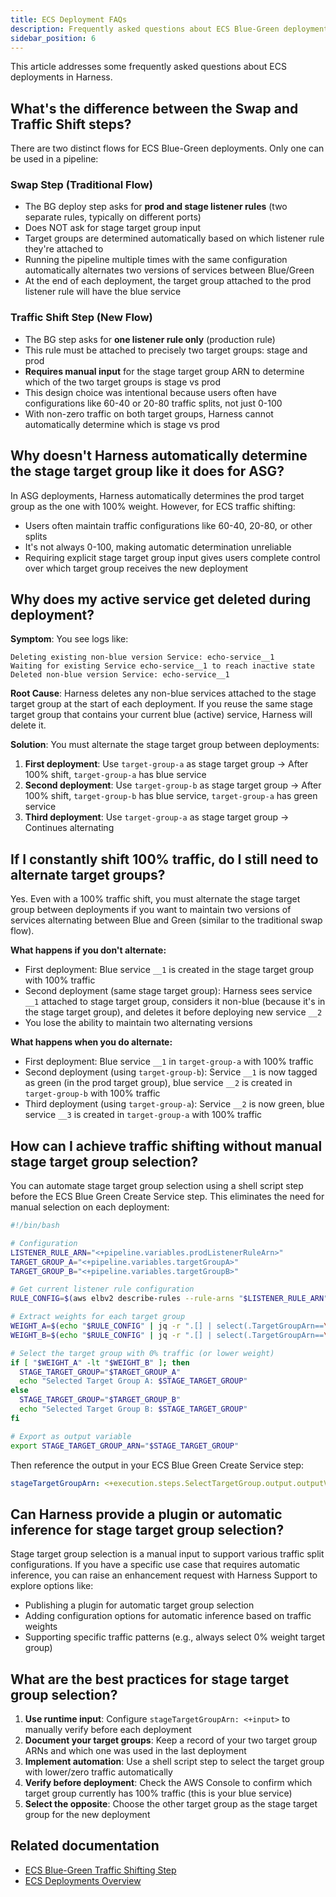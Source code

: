 ```yaml
---
title: ECS Deployment FAQs
description: Frequently asked questions about ECS Blue-Green deployments.
sidebar_position: 6
---
```


This article addresses some frequently asked questions about ECS deployments in Harness.

## What's the difference between the Swap and Traffic Shift steps?

There are two distinct flows for ECS Blue-Green deployments. Only one can be used in a pipeline:

### Swap Step (Traditional Flow)

- The BG deploy step asks for **prod and stage listener rules** (two separate rules, typically on different ports)
- Does NOT ask for stage target group input
- Target groups are determined automatically based on which listener rule they're attached to
- Running the pipeline multiple times with the same configuration automatically alternates two versions of services between Blue/Green
- At the end of each deployment, the target group attached to the prod listener rule will have the blue service

### Traffic Shift Step (New Flow)

- The BG step asks for **one listener rule only** (production rule)
- This rule must be attached to precisely two target groups: stage and prod
- **Requires manual input** for the stage target group ARN to determine which of the two target groups is stage vs prod
- This design choice was intentional because users often have configurations like 60-40 or 20-80 traffic splits, not just 0-100
- With non-zero traffic on both target groups, Harness cannot automatically determine which is stage vs prod

## Why doesn't Harness automatically determine the stage target group like it does for ASG?

In ASG deployments, Harness automatically determines the prod target group as the one with 100% weight. However, for ECS traffic shifting:

- Users often maintain traffic configurations like 60-40, 20-80, or other splits
- It's not always 0-100, making automatic determination unreliable
- Requiring explicit stage target group input gives users complete control over which target group receives the new deployment

## Why does my active service get deleted during deployment?

**Symptom**: You see logs like:
```
Deleting existing non-blue version Service: echo-service__1
Waiting for existing Service echo-service__1 to reach inactive state
Deleted non-blue version Service: echo-service__1
```

**Root Cause**: Harness deletes any non-blue services attached to the stage target group at the start of each deployment. If you reuse the same stage target group that contains your current blue (active) service, Harness will delete it.

**Solution**: You must alternate the stage target group between deployments:

1. **First deployment**: Use `target-group-a` as stage target group → After 100% shift, `target-group-a` has blue service
2. **Second deployment**: Use `target-group-b` as stage target group → After 100% shift, `target-group-b` has blue service, `target-group-a` has green service
3. **Third deployment**: Use `target-group-a` as stage target group → Continues alternating

## If I constantly shift 100% traffic, do I still need to alternate target groups?

Yes. Even with a 100% traffic shift, you must alternate the stage target group between deployments if you want to maintain two versions of services alternating between Blue and Green (similar to the traditional swap flow).

**What happens if you don't alternate:**
- First deployment: Blue service `__1` is created in the stage target group with 100% traffic
- Second deployment (same stage target group): Harness sees service `__1` attached to stage target group, considers it non-blue (because it's in the stage target group), and deletes it before deploying new service `__2`
- You lose the ability to maintain two alternating versions

**What happens when you do alternate:**
- First deployment: Blue service `__1` in `target-group-a` with 100% traffic
- Second deployment (using `target-group-b`): Service `__1` is now tagged as green (in the prod target group), blue service `__2` is created in `target-group-b` with 100% traffic
- Third deployment (using `target-group-a`): Service `__2` is now green, blue service `__3` is created in `target-group-a` with 100% traffic

## How can I achieve traffic shifting without manual stage target group selection?

You can automate stage target group selection using a shell script step before the ECS Blue Green Create Service step. This eliminates the need for manual selection on each deployment:

```bash
#!/bin/bash

# Configuration
LISTENER_RULE_ARN="<+pipeline.variables.prodListenerRuleArn>"
TARGET_GROUP_A="<+pipeline.variables.targetGroupA>"
TARGET_GROUP_B="<+pipeline.variables.targetGroupB>"

# Get current listener rule configuration
RULE_CONFIG=$(aws elbv2 describe-rules --rule-arns "$LISTENER_RULE_ARN" --query 'Rules[0].Actions[0].ForwardConfig.TargetGroups' --output json)

# Extract weights for each target group
WEIGHT_A=$(echo "$RULE_CONFIG" | jq -r ".[] | select(.TargetGroupArn==\"$TARGET_GROUP_A\") | .Weight")
WEIGHT_B=$(echo "$RULE_CONFIG" | jq -r ".[] | select(.TargetGroupArn==\"$TARGET_GROUP_B\") | .Weight")

# Select the target group with 0% traffic (or lower weight)
if [ "$WEIGHT_A" -lt "$WEIGHT_B" ]; then
  STAGE_TARGET_GROUP="$TARGET_GROUP_A"
  echo "Selected Target Group A: $STAGE_TARGET_GROUP"
else
  STAGE_TARGET_GROUP="$TARGET_GROUP_B"
  echo "Selected Target Group B: $STAGE_TARGET_GROUP"
fi

# Export as output variable
export STAGE_TARGET_GROUP_ARN="$STAGE_TARGET_GROUP"
```

Then reference the output in your ECS Blue Green Create Service step:
```yaml
stageTargetGroupArn: <+execution.steps.SelectTargetGroup.output.outputVariables.STAGE_TARGET_GROUP_ARN>
```

## Can Harness provide a plugin or automatic inference for stage target group selection?

Stage target group selection is a manual input to support various traffic split configurations. If you have a specific use case that requires automatic inference, you can raise an enhancement request with Harness Support to explore options like:

- Publishing a plugin for automatic target group selection
- Adding configuration options for automatic inference based on traffic weights
- Supporting specific traffic patterns (e.g., always select 0% weight target group)

## What are the best practices for stage target group selection?

1. **Use runtime input**: Configure `stageTargetGroupArn: <+input>` to manually verify before each deployment
2. **Document your target groups**: Keep a record of your two target group ARNs and which one was used in the last deployment
3. **Implement automation**: Use a shell script step to select the target group with lower/zero traffic automatically
4. **Verify before deployment**: Check the AWS Console to confirm which target group currently has 100% traffic (this is your blue service)
5. **Select the opposite**: Choose the other target group as the stage target group for the new deployment

## Related documentation

- [ECS Blue-Green Traffic Shifting Step](/docs/continuous-delivery/deploy-srv-diff-platforms/aws/ecs/traffic-shifting)
- [ECS Deployments Overview](/docs/continuous-delivery/deploy-srv-diff-platforms/aws/ecs/ecs-deployment-tutorial)
